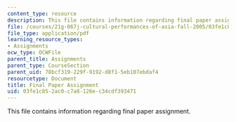 ```yaml
---
content_type: resource
description: This file contains information regarding final paper assignment.
file: /courses/21g-067j-cultural-performances-of-asia-fall-2005/03fe1c852ac0c7a8126ec34cdf393471_MIT21G_067JF05_essay3assig.pdf
file_type: application/pdf
learning_resource_types:
- Assignments
ocw_type: OCWFile
parent_title: Assignments
parent_type: CourseSection
parent_uid: 78bcf319-229f-9192-d8f1-5eb107ebdaf4
resourcetype: Document
title: Final Paper Assignment
uid: 03fe1c85-2ac0-c7a8-126e-c34cdf393471
---
```

This file contains information regarding final paper assignment.

